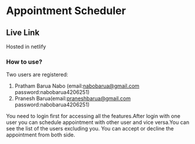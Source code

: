 # Appointment Scheduler

## Live Link
Hosted in netlify

### How to use?
Two users are registered:
1. Pratham Barua Nabo (email:nabobarua@gmail.com password:nabobarua4206251)
1. Pranesh Barua(email:praneshbarua@gmail.com password:nabobarua4206251)

You need to login first for accessing all the features.After login with one user you can schedule appointment with other user and vice versa.You can see the list of the users excluding you. You can accept or decline the appointment from both side. 




